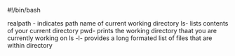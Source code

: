 #!/bin/bash

realpath - indicates path name of current working directory
ls- lists contents of your current directory
pwd- prints the working directory thaat you are currently working on
ls -l- provides a long formated list of files that are within directory
